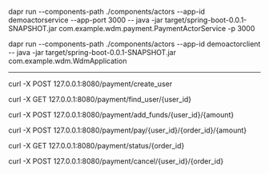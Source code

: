 dapr run --components-path ./components/actors --app-id demoactorservice --app-port 3000 -- java -jar target/spring-boot-0.0.1-SNAPSHOT.jar com.example.wdm.payment.PaymentActorService -p 3000

dapr run --components-path ./components/actors --app-id demoactorclient -- java -jar target/spring-boot-0.0.1-SNAPSHOT.jar com.example.wdm.WdmApplication

----------------------------------------------

curl -X POST 127.0.0.1:8080/payment/create_user

curl -X GET 127.0.0.1:8080/payment/find_user/{user_id}

curl -X POST 127.0.0.1:8080/payment/add_funds/{user_id}/{amount}

curl -X POST 127.0.0.1:8080/payment/pay/{user_id}/{order_id}/{amount}

curl -X GET 127.0.0.1:8080/payment/status/{order_id}

curl -X POST 127.0.0.1:8080/payment/cancel/{user_id}/{order_id}